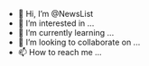 - 👋 Hi, I’m @NewsList
- 👀 I’m interested in ...
- 🌱 I’m currently learning ...
- 💞️ I’m looking to collaborate on ...
- 📫 How to reach me ...

<!---
NewsList/NewsList is a ✨ special ✨ repository because its `README.md` (this file) appears on your GitHub profile.
You can click the Preview link to take a look at your changes.
--->
